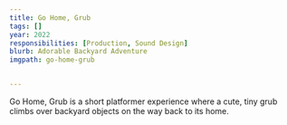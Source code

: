 ```yaml
---
title: Go Home, Grub
tags: []
year: 2022
responsibilities: [Production, Sound Design]
blurb: Adorable Backyard Adventure
imgpath: go-home-grub


---
```


Go Home, Grub is a short platformer experience where a cute, tiny grub climbs over backyard objects on the way back to its home.
